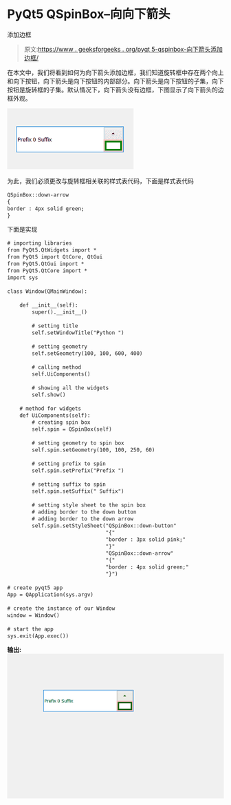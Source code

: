 # PyQt5 QSpinBox–向向下箭头

添加边框

> 原文:[https://www . geeksforgeeks . org/pyqt 5-qspinbox-向下箭头添加边框/](https://www.geeksforgeeks.org/pyqt5-qspinbox-adding-border-to-the-down-arrow/)

在本文中，我们将看到如何为向下箭头添加边框，我们知道旋转框中存在两个向上和向下按钮，向下箭头是向下按钮的内部部分。向下箭头是向下按钮的子集，向下按钮是旋转框的子集。默认情况下，向下箭头没有边框，下图显示了向下箭头的边框外观。

![](img/5d3ffb4d23b82c6f32dbd0b32652b3bc.png)

为此，我们必须更改与旋转框相关联的样式表代码，下面是样式表代码

```
QSpinBox::down-arrow
{
border : 4px solid green;
}

```

下面是实现

```
# importing libraries
from PyQt5.QtWidgets import * 
from PyQt5 import QtCore, QtGui
from PyQt5.QtGui import * 
from PyQt5.QtCore import * 
import sys

class Window(QMainWindow):

    def __init__(self):
        super().__init__()

        # setting title
        self.setWindowTitle("Python ")

        # setting geometry
        self.setGeometry(100, 100, 600, 400)

        # calling method
        self.UiComponents()

        # showing all the widgets
        self.show()

    # method for widgets
    def UiComponents(self):
        # creating spin box
        self.spin = QSpinBox(self)

        # setting geometry to spin box
        self.spin.setGeometry(100, 100, 250, 60)

        # setting prefix to spin
        self.spin.setPrefix("Prefix ")

        # setting suffix to spin
        self.spin.setSuffix(" Suffix")

        # setting style sheet to the spin box
        # adding border to the down button
        # adding border to the down arrow
        self.spin.setStyleSheet("QSpinBox::down-button"
                                "{"
                                "border : 3px solid pink;"
                                "}"
                                "QSpinBox::down-arrow"
                                "{"
                                "border : 4px solid green;"
                                "}")

# create pyqt5 app
App = QApplication(sys.argv)

# create the instance of our Window
window = Window()

# start the app
sys.exit(App.exec())
```

**输出:**
![](img/522c3f0e589a392c949775f3dbcbe14d.png)
